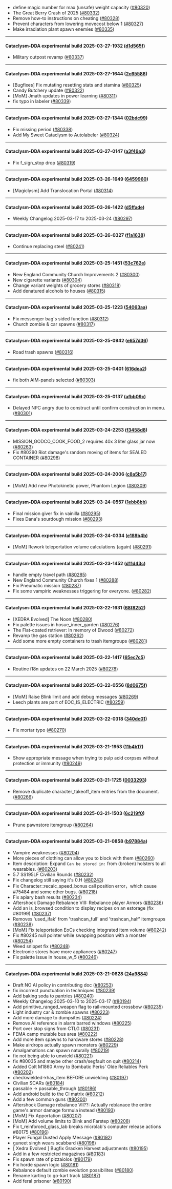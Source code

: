 * define magic number for max (unsafe) weight capacity ([#80320](https://github.com/CleverRaven/Cataclysm-DDA/pull/80320))
* The Great Berry Crash of 2025 ([#80332](https://github.com/CleverRaven/Cataclysm-DDA/pull/80332))
* Remove how-to instructions on cheating ([#80328](https://github.com/CleverRaven/Cataclysm-DDA/pull/80328))
* Prevent characters from lowering movecost below 1 ([#80327](https://github.com/CleverRaven/Cataclysm-DDA/pull/80327))
* Make irradiation plant spawn enemies ([#80335](https://github.com/CleverRaven/Cataclysm-DDA/pull/80335))

---

#### Cataclysm-DDA experimental build 2025-03-27-1932 ([d1d565f](https://github.com/CleverRaven/Cataclysm-DDA/releases/tag/cdda-experimental-2025-03-27-1932))

* Military outpost revamp ([#80337](https://github.com/CleverRaven/Cataclysm-DDA/pull/80337))

---

#### Cataclysm-DDA experimental build 2025-03-27-1644 ([2c65586](https://github.com/CleverRaven/Cataclysm-DDA/releases/tag/cdda-experimental-2025-03-27-1644))

* [Bugfixes] Fix mutating resetting stats and stamina ([#80325](https://github.com/CleverRaven/Cataclysm-DDA/pull/80325))
* Candy Butchery update ([#80322](https://github.com/CleverRaven/Cataclysm-DDA/pull/80322))
* [MoM] Jmath updates in power learning ([#80311](https://github.com/CleverRaven/Cataclysm-DDA/pull/80311))
* fix typo in labeler ([#80339](https://github.com/CleverRaven/Cataclysm-DDA/pull/80339))

---

#### Cataclysm-DDA experimental build 2025-03-27-1344 ([02bdc99](https://github.com/CleverRaven/Cataclysm-DDA/releases/tag/cdda-experimental-2025-03-27-1344))

* Fix missing period ([#80338](https://github.com/CleverRaven/Cataclysm-DDA/pull/80338))
* Add My Sweet Cataclysm to Autolabeler ([#80324](https://github.com/CleverRaven/Cataclysm-DDA/pull/80324))

---

#### Cataclysm-DDA experimental build 2025-03-27-0147 ([a3f49a3](https://github.com/CleverRaven/Cataclysm-DDA/releases/tag/cdda-experimental-2025-03-27-0147))

* Fix f_sign_stop drop ([#80319](https://github.com/CleverRaven/Cataclysm-DDA/pull/80319))

---

#### Cataclysm-DDA experimental build 2025-03-26-1649 ([6459960](https://github.com/CleverRaven/Cataclysm-DDA/releases/tag/cdda-experimental-2025-03-26-1649))

* [Magiclysm] Add Translocation Portal ([#80314](https://github.com/CleverRaven/Cataclysm-DDA/pull/80314))

---

#### Cataclysm-DDA experimental build 2025-03-26-1422 ([d5ffade](https://github.com/CleverRaven/Cataclysm-DDA/releases/tag/cdda-experimental-2025-03-26-1422))

* Weekly Changelog 2025-03-17 to 2025-03-24 ([#80297](https://github.com/CleverRaven/Cataclysm-DDA/pull/80297))

---

#### Cataclysm-DDA experimental build 2025-03-26-0327 ([f1a1638](https://github.com/CleverRaven/Cataclysm-DDA/releases/tag/cdda-experimental-2025-03-26-0327))

* Continue replacing steel ([#80241](https://github.com/CleverRaven/Cataclysm-DDA/pull/80241))

---

#### Cataclysm-DDA experimental build 2025-03-25-1451 ([53c762e](https://github.com/CleverRaven/Cataclysm-DDA/releases/tag/cdda-experimental-2025-03-25-1451))

* New England Community Church Improvements 2 ([#80300](https://github.com/CleverRaven/Cataclysm-DDA/pull/80300))
* New cigarette variants ([#80304](https://github.com/CleverRaven/Cataclysm-DDA/pull/80304))
* Change variant weights of grocery stores ([#80318](https://github.com/CleverRaven/Cataclysm-DDA/pull/80318))
* Add denatured alcohols to houses ([#80315](https://github.com/CleverRaven/Cataclysm-DDA/pull/80315))

---

#### Cataclysm-DDA experimental build 2025-03-25-1223 ([54063aa](https://github.com/CleverRaven/Cataclysm-DDA/releases/tag/cdda-experimental-2025-03-25-1223))

* Fix messenger bag's sided function  ([#80312](https://github.com/CleverRaven/Cataclysm-DDA/pull/80312))
* Church zombie & car spawns ([#80317](https://github.com/CleverRaven/Cataclysm-DDA/pull/80317))

---

#### Cataclysm-DDA experimental build 2025-03-25-0942 ([e657d36](https://github.com/CleverRaven/Cataclysm-DDA/releases/tag/cdda-experimental-2025-03-25-0942))

* Road trash spawns ([#80316](https://github.com/CleverRaven/Cataclysm-DDA/pull/80316))

---

#### Cataclysm-DDA experimental build 2025-03-25-0401 ([616dea2](https://github.com/CleverRaven/Cataclysm-DDA/releases/tag/cdda-experimental-2025-03-25-0401))

* fix both AIM-panels selected ([#80303](https://github.com/CleverRaven/Cataclysm-DDA/pull/80303))

---

#### Cataclysm-DDA experimental build 2025-03-25-0137 ([afbb09c](https://github.com/CleverRaven/Cataclysm-DDA/releases/tag/cdda-experimental-2025-03-25-0137))

* Delayed NPC angry due to construct until confirm construction in menu. ([#80301](https://github.com/CleverRaven/Cataclysm-DDA/pull/80301))

---

#### Cataclysm-DDA experimental build 2025-03-24-2253 ([f3458d8](https://github.com/CleverRaven/Cataclysm-DDA/releases/tag/cdda-experimental-2025-03-24-2253))

* MISSION_GODCO_COOK_FOOD_2 requires 40x 3 liter glass jar now ([#80263](https://github.com/CleverRaven/Cataclysm-DDA/pull/80263))
* Fix #80290 Riot damage's random moving of items for SEALED CONTAINER ([#80298](https://github.com/CleverRaven/Cataclysm-DDA/pull/80298))

---

#### Cataclysm-DDA experimental build 2025-03-24-2006 ([c8a5b17](https://github.com/CleverRaven/Cataclysm-DDA/releases/tag/cdda-experimental-2025-03-24-2006))

*  [MoM] Add new Photokinetic power, Phantom Legion ([#80309](https://github.com/CleverRaven/Cataclysm-DDA/pull/80309))

---

#### Cataclysm-DDA experimental build 2025-03-24-0557 ([1ebb8bb](https://github.com/CleverRaven/Cataclysm-DDA/releases/tag/cdda-experimental-2025-03-24-0557))

* Final mission giver fix in vainilla ([#80295](https://github.com/CleverRaven/Cataclysm-DDA/pull/80295))
* Fixes Dana's sourdough mission ([#80293](https://github.com/CleverRaven/Cataclysm-DDA/pull/80293))

---

#### Cataclysm-DDA experimental build 2025-03-24-0334 ([e188b4b](https://github.com/CleverRaven/Cataclysm-DDA/releases/tag/cdda-experimental-2025-03-24-0334))

* [MoM] Rework teleportation volume calculations (again) ([#80291](https://github.com/CleverRaven/Cataclysm-DDA/pull/80291))

---

#### Cataclysm-DDA experimental build 2025-03-23-1452 ([d11d43c](https://github.com/CleverRaven/Cataclysm-DDA/releases/tag/cdda-experimental-2025-03-23-1452))

* handle empty travel path ([#80285](https://github.com/CleverRaven/Cataclysm-DDA/pull/80285))
* New England Community Church fixes 1 ([#80288](https://github.com/CleverRaven/Cataclysm-DDA/pull/80288))
* Fix Pneumatic mission ([#80287](https://github.com/CleverRaven/Cataclysm-DDA/pull/80287))
* Fix some vampiric weaknesses triggering for everyone. ([#80282](https://github.com/CleverRaven/Cataclysm-DDA/pull/80282))

---

#### Cataclysm-DDA experimental build 2025-03-22-1631 ([68f8252](https://github.com/CleverRaven/Cataclysm-DDA/releases/tag/cdda-experimental-2025-03-22-1631))

* [XEDRA Evolved] The Noon ([#80280](https://github.com/CleverRaven/Cataclysm-DDA/pull/80280))
* Fix palette issues in hosue_inner_garden ([#80276](https://github.com/CleverRaven/Cataclysm-DDA/pull/80276))
* The Flat-coated retriever: In memory of Elwood ([#80272](https://github.com/CleverRaven/Cataclysm-DDA/pull/80272))
* Revamp the gas station ([#80262](https://github.com/CleverRaven/Cataclysm-DDA/pull/80262))
* Add some more empty containers to trash itemgroups ([#80281](https://github.com/CleverRaven/Cataclysm-DDA/pull/80281))

---

#### Cataclysm-DDA experimental build 2025-03-22-1417 ([65ec7c5](https://github.com/CleverRaven/Cataclysm-DDA/releases/tag/cdda-experimental-2025-03-22-1417))

* Routine i18n updates on 22 March 2025 ([#80278](https://github.com/CleverRaven/Cataclysm-DDA/pull/80278))

---

#### Cataclysm-DDA experimental build 2025-03-22-0556 ([8d0675f](https://github.com/CleverRaven/Cataclysm-DDA/releases/tag/cdda-experimental-2025-03-22-0556))

* [MoM] Raise Blink limit and add debug messages ([#80269](https://github.com/CleverRaven/Cataclysm-DDA/pull/80269))
* Leech plants are part of EOC_IS_ELECTRIC ([#80259](https://github.com/CleverRaven/Cataclysm-DDA/pull/80259))

---

#### Cataclysm-DDA experimental build 2025-03-22-0318 ([340dc01](https://github.com/CleverRaven/Cataclysm-DDA/releases/tag/cdda-experimental-2025-03-22-0318))

* Fix mortar typo ([#80270](https://github.com/CleverRaven/Cataclysm-DDA/pull/80270))

---

#### Cataclysm-DDA experimental build 2025-03-21-1953 ([11b4b17](https://github.com/CleverRaven/Cataclysm-DDA/releases/tag/cdda-experimental-2025-03-21-1953))

* Show appropriate message when trying to pulp acid corpses without protection or immunity ([#80249](https://github.com/CleverRaven/Cataclysm-DDA/pull/80249))

---

#### Cataclysm-DDA experimental build 2025-03-21-1725 ([0033293](https://github.com/CleverRaven/Cataclysm-DDA/releases/tag/cdda-experimental-2025-03-21-1725))

* Remove duplicate character_takeoff_item entries from the document. ([#80266](https://github.com/CleverRaven/Cataclysm-DDA/pull/80266))

---

#### Cataclysm-DDA experimental build 2025-03-21-1503 ([6c219f0](https://github.com/CleverRaven/Cataclysm-DDA/releases/tag/cdda-experimental-2025-03-21-1503))

* Prune pawnstore itemgroup ([#80264](https://github.com/CleverRaven/Cataclysm-DDA/pull/80264))

---

#### Cataclysm-DDA experimental build 2025-03-21-0858 ([b97884a](https://github.com/CleverRaven/Cataclysm-DDA/releases/tag/cdda-experimental-2025-03-21-0858))

* Vampire weaknesses ([#80204](https://github.com/CleverRaven/Cataclysm-DDA/pull/80204))
* More pieces of clothing can allow you to block with them ([#80260](https://github.com/CleverRaven/Cataclysm-DDA/pull/80260))
* Item description: Expand `Can be stored in:` from (broken) holsters to all wearables. ([#80203](https://github.com/CleverRaven/Cataclysm-DDA/pull/80203))
* 5.7 SS195LF Civilian Rounds ([#80232](https://github.com/CleverRaven/Cataclysm-DDA/pull/80232))
* Fix changelog still saying it's 0.H ([#80243](https://github.com/CleverRaven/Cataclysm-DDA/pull/80243))
* Fix Character::recalc_speed_bonus call position error，which cause #75484 and some other bugs. ([#80218](https://github.com/CleverRaven/Cataclysm-DDA/pull/80218))
* Fix apiary bash results ([#80234](https://github.com/CleverRaven/Cataclysm-DDA/pull/80234))
* Aftershock Damage Rebalance VIII: Rebalance player Armors ([#80236](https://github.com/CleverRaven/Cataclysm-DDA/pull/80236))
* Add an is_browsed condition to display recipes on an estorage (fix #80199) ([#80237](https://github.com/CleverRaven/Cataclysm-DDA/pull/80237))
* Removes 'used_ifak' from 'trashcan_full' and 'trashcan_half' itemgroups ([#80238](https://github.com/CleverRaven/Cataclysm-DDA/pull/80238))
* [MoM] Fix teleportation EoCs checking integrated item volume ([#80242](https://github.com/CleverRaven/Cataclysm-DDA/pull/80242))
* Fix #80245 null pointer while swapping position with a monster ([#80254](https://github.com/CleverRaven/Cataclysm-DDA/pull/80254))
* Weed snippet fix ([#80248](https://github.com/CleverRaven/Cataclysm-DDA/pull/80248))
* Electronic stores have more appliances ([#80247](https://github.com/CleverRaven/Cataclysm-DDA/pull/80247))
* Fix palette issue in house_w_5 ([#80246](https://github.com/CleverRaven/Cataclysm-DDA/pull/80246))

---

#### Cataclysm-DDA experimental build 2025-03-21-0628 ([24a9884](https://github.com/CleverRaven/Cataclysm-DDA/releases/tag/cdda-experimental-2025-03-21-0628))

* Draft NO AI policy in contributing doc ([#80253](https://github.com/CleverRaven/Cataclysm-DDA/pull/80253))
* fix incorrect punctuation in techniques ([#80239](https://github.com/CleverRaven/Cataclysm-DDA/pull/80239))
* Add baking soda to pantries ([#80240](https://github.com/CleverRaven/Cataclysm-DDA/pull/80240))
* Weekly Changelog 2025-03-10 to 2025-03-17 ([#80194](https://github.com/CleverRaven/Cataclysm-DDA/pull/80194))
* Add primitive_ranged_weapon flag to rail-mounted crossbow ([#80235](https://github.com/CleverRaven/Cataclysm-DDA/pull/80235))
* Light industry car & zombie spawns ([#80223](https://github.com/CleverRaven/Cataclysm-DDA/pull/80223))
* Add more damage to dumpsites ([#80224](https://github.com/CleverRaven/Cataclysm-DDA/pull/80224))
* Remove AI reference in alarm barred windows ([#80225](https://github.com/CleverRaven/Cataclysm-DDA/pull/80225))
* Port over stop signs from CTLG ([#80231](https://github.com/CleverRaven/Cataclysm-DDA/pull/80231))
* FEMA camp mutable bus area ([#80222](https://github.com/CleverRaven/Cataclysm-DDA/pull/80222))
* Add more item spawns to hardware stores ([#80228](https://github.com/CleverRaven/Cataclysm-DDA/pull/80228))
* Make airdrops actually spawn monsters ([#80229](https://github.com/CleverRaven/Cataclysm-DDA/pull/80229))
* Amalgamations can spawn naturally ([#80219](https://github.com/CleverRaven/Cataclysm-DDA/pull/80219))
* fix not being able to unwield ([#80221](https://github.com/CleverRaven/Cataclysm-DDA/pull/80221))
* fix #80035 and maybe other crash/segfault on quit ([#80214](https://github.com/CleverRaven/Cataclysm-DDA/pull/80214))
* Added Colt M1860 Army to Bombatic Perks' Olde Reliables Perk ([#80202](https://github.com/CleverRaven/Cataclysm-DDA/pull/80202))
* checkwielded->has_item BEFORE unwielding ([#80197](https://github.com/CleverRaven/Cataclysm-DDA/pull/80197))
* Civilian SCARs ([#80184](https://github.com/CleverRaven/Cataclysm-DDA/pull/80184))
* passable -> passable_through ([#80186](https://github.com/CleverRaven/Cataclysm-DDA/pull/80186))
* Add android build to the CI matrix ([#80212](https://github.com/CleverRaven/Cataclysm-DDA/pull/80212))
* Add a few common guns ([#80200](https://github.com/CleverRaven/Cataclysm-DDA/pull/80200))
* Aftershock Damage rebalance VII??:  Actually reblanace the entire game's armor damage formula instead ([#80193](https://github.com/CleverRaven/Cataclysm-DDA/pull/80193))
* [MoM] Fix Apportation ([#80207](https://github.com/CleverRaven/Cataclysm-DDA/pull/80207))
* [MoM] Add volume limits to Blink and Farstep ([#80208](https://github.com/CleverRaven/Cataclysm-DDA/pull/80208))
* Fix t_reinforced_glass_lab breaks microlab's computer release actions #80175 ([#80196](https://github.com/CleverRaven/Cataclysm-DDA/pull/80196))
* Player Fungal Dusted Apply Message ([#80192](https://github.com/CleverRaven/Cataclysm-DDA/pull/80192))
* guneet singh wears scabbard ([#80198](https://github.com/CleverRaven/Cataclysm-DDA/pull/80198))
* [ Xedra Evolved ] Bugfix Gracken Harvest adjustments ([#80195](https://github.com/CleverRaven/Cataclysm-DDA/pull/80195))
* Add in a few restricted magazines ([#80183](https://github.com/CleverRaven/Cataclysm-DDA/pull/80183))
* Fix spawn rate of pizzaiolos ([#80179](https://github.com/CleverRaven/Cataclysm-DDA/pull/80179))
* Fix horde spawn logic ([#80181](https://github.com/CleverRaven/Cataclysm-DDA/pull/80181))
* Rebalance default zombie evolution possibilites ([#80180](https://github.com/CleverRaven/Cataclysm-DDA/pull/80180))
* Rename karting to go-kart track ([#80187](https://github.com/CleverRaven/Cataclysm-DDA/pull/80187))
* Add feral prisoner ([#80190](https://github.com/CleverRaven/Cataclysm-DDA/pull/80190))
